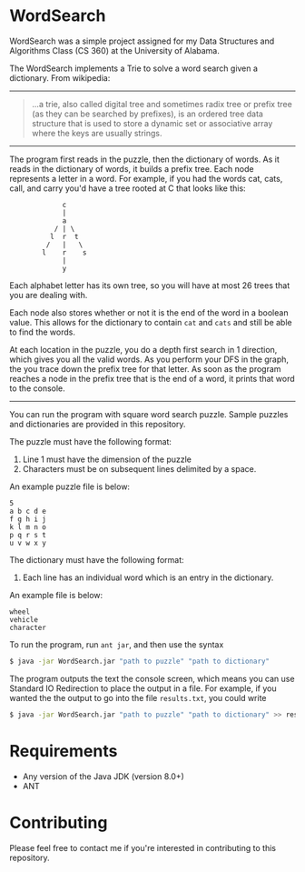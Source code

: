 # WordSearch

WordSearch was a simple project assigned for my Data Structures and Algorithms Class (CS 360)
at the University of Alabama.

The WordSearch implements a Trie to solve a word search given a dictionary. From
wikipedia:

--------------------------------------------------------------------------------
> ...a trie, also called digital tree and sometimes radix tree or prefix tree
> (as they can be searched by prefixes), is an ordered tree data structure that
> is used to store a dynamic set or associative array where the keys are usually
> strings.

--------------------------------------------------------------------------------

The program first reads in the puzzle, then the dictionary of words. As it reads
in the dictionary of words, it builds a prefix tree. Each node represents a
letter in a word. For example, if you had the words cat, cats, call, and carry
you'd have a tree rooted at C that looks like this:

```
             c
             |  
             a
           / | \
          l  r  t
         /   |   \
        l    r    s
             |
             y
```

Each alphabet letter has its own tree, so you will have at most 26 trees that
you are dealing with.

Each node also stores whether or not it is the end of the word in a boolean
value. This allows for the dictionary to contain `cat` and `cats` and still be
able to find the words.

At each location in the puzzle, you do a depth first search in 1 direction,
which gives you all the valid words. As you perform your DFS in the graph, the
you trace down the prefix tree for that letter. As soon as the program reaches
a node in the prefix tree that is the end of a word, it prints that word to the
console.

---

You can run the program with square word search puzzle. Sample puzzles and
dictionaries are provided in this repository.

The puzzle must have the following format:

1. Line 1 must have the dimension of the puzzle
2. Characters must be on subsequent lines delimited by a space.

An example puzzle file is below:
```
5
a b c d e
f g h i j
k l m n o
p q r s t
u v w x y
```

The dictionary must have the following format:

1. Each line has an individual word which is an entry in the dictionary.

An example file is below:

```
wheel
vehicle
character
```

To run the program, run `ant jar`, and then use the syntax

```bash
$ java -jar WordSearch.jar "path to puzzle" "path to dictionary"
```

The program outputs the text the console screen, which means you can use Standard IO Redirection to place the output in a file.
For example, if you wanted the the output to go into the file `results.txt`, you could write

```bash
$ java -jar WordSearch.jar "path to puzzle" "path to dictionary" >> results.txt
```

# Requirements

- Any version of the Java JDK (version 8.0+)
- ANT

# Contributing
Please feel free to contact me if you're interested in contributing to this repository.
